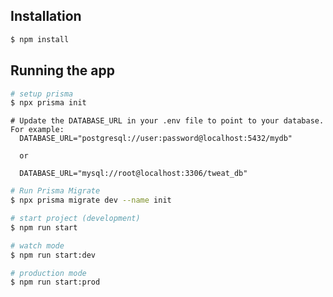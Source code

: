 ## Installation

```bash
$ npm install
```

## Running the app

```bash
# setup prisma
$ npx prisma init
```

```
# Update the DATABASE_URL in your .env file to point to your database. For example:
  DATABASE_URL="postgresql://user:password@localhost:5432/mydb"

  or

  DATABASE_URL="mysql://root@localhost:3306/tweat_db"
```

```bash
# Run Prisma Migrate
$ npx prisma migrate dev --name init
```

```bash
# start project (development)
$ npm run start

# watch mode
$ npm run start:dev

# production mode
$ npm run start:prod
```
